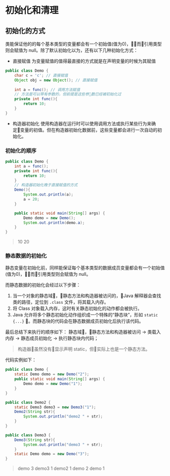 # 初始化和清理

## 初始化的方式
类能保证他的的每个基本类型的变量都会有一个初始值(值为0)，而引用类型则会赋值为 null。除了默认初始化以为，还有以下几种初始化方式：

* 直接赋值
为变量赋值的值得最直接的方式就是在声明变量的时候为其赋值
```java
public class Demo {
    char c = 'c'; // 直接赋值
    Object obj = new Object(); // 直接赋值
    
    int a = func(); // 调用方法赋值
    // 方法是可以带有参数的，但前提是这些参数已经被初始化过
    private int func(){
        return 10;
    } 
}
```

* 构造器初始化
使用构造器在运行时可以使用调用方法或执行某些行为来确定变量的初值。但在构造器初始化数据前，这些变量都会进行一次自动的初始化。

### 初始化的顺序

```java
public class Demo {
    int a = func();
    private int func(){
        return 10;
    }
    // 构造器初始化晚于直接赋值的方式
    Demo(){
        System.out.println(a);        
        a = 20;
    }

    public static void main(String[] args) {
        Demo demo = new Demo();
        System.out.println(demo.a);
    }
}
```
> 10
20

### 静态数据的初始化

静态变量在初始化前，同样能保证每个基本类型的数据成员变量都会有一个初始值(值为0)，而引用类型则会赋值为 null。

而静态数据的初始化会经过以下步骤：

1. 当一个对象的静态域，静态方法和构造器被访问的，Java 解释器会查找类的路径，定位到 `.class` 文件，将其载入内存。
2. 将 Class 对象载入内存，这时有关静态初始化的动作都会被执行。
3. Java 允许将多个静态初始化动作组织成一个特殊的“静态块”，形如 `static {...}` 。而静态块的代码会在静态数据成员初始化后执行该代码。

最后总结下来执行的顺序如下：
静态域，静态方法和构造器被访问 -> 类载入内存 -> 静态成员初始化 -> 执行静态块内代码；

> 构造器虽然没有显示声明 static，但实际上也是一个静态方法。

代码实例如下：
```java
public class Demo {
    static Demo demo = new Demo("2");
    public static void main(String[] args) {
        Demo demo = new Demo("1");
    }
}

public class Demo2 {
    static Demo3 demo3 = new Demo3("1");
    Demo2(String str){
        System.out.println("demo2 " + str);
    }
}

public class Demo3 {
    Demo3(String str){
        System.out.println("demo3 " + str);
    }
    static Demo demo = new Demo("3");
}
```
> demo 3
demo3 1
demo2 1
demo 2
demo 1
